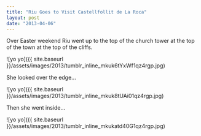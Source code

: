 ```yaml
---
title: "Riu Goes to Visit Castellfollit de La Roca"
layout: post
date: "2013-04-06"
---
```


Over Easter weekend Riu went up to the top of the church tower at the top of the town at the top of the cliffs.

![yo yo]({{ site.baseurl }}/assets/images/2013/tumblr_inline_mkuk6tYxWf1qz4rgp.jpg)

She looked over the edge…

![yo yo]({{ site.baseurl }}/assets/images/2013/tumblr_inline_mkuk8tUAi01qz4rgp.jpg)

Then she went inside…

![yo yo]({{ site.baseurl }}/assets/images/2013/tumblr_inline_mkukatd40G1qz4rgp.jpg)
